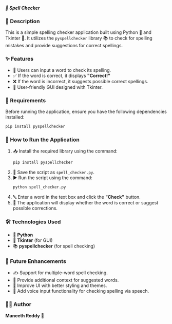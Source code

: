 ***📝 Spell Checker***

### 📖 Description
This is a simple spelling checker application built using Python 🐍 and Tkinter 🎨. It utilizes the `pyspellchecker` library 📚 to check for spelling mistakes and provide suggestions for correct spellings.

### ✨ Features
- 📝 Users can input a word to check its spelling.
- ✅ If the word is correct, it displays **"Correct!"**
- ❌ If the word is incorrect, it suggests possible correct spellings.
- 🎨 User-friendly GUI designed with Tkinter.

### 📌 Requirements
Before running the application, ensure you have the following dependencies installed:
```sh
pip install pyspellchecker
```

### 🚀 How to Run the Application
1. 📥 Install the required library using the command:
   ```sh
   pip install pyspellchecker
   ```
2. 💾 Save the script as `spell_checker.py`.
3. ▶️ Run the script using the command:
   ```sh
   python spell_checker.py
   ```
4. 🔤 Enter a word in the text box and click the **"Check"** button.
5. 📢 The application will display whether the word is correct or suggest possible corrections.


### 🛠️ Technologies Used
- 🐍 **Python**
- 🎨 **Tkinter** (for GUI)
- 📚 **pyspellchecker** (for spell checking)

### 🚧 Future Enhancements
- ✍️ Support for multiple-word spell checking.
- 📖 Provide additional context for suggested words.
- 🎨 Improve UI with better styling and themes.
- 🎤 Add voice input functionality for checking spelling via speech.


### 👨‍💻 Author
**Maneeth Reddy** 🚀


